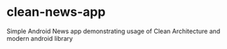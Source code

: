 # clean-news-app
Simple Android News app demonstrating usage of Clean Architecture and modern android library
